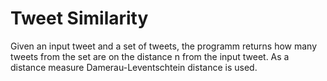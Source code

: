 # Tweet Similarity


Given an input tweet and a set of tweets, the programm returns how many tweets from the set are on the distance n from the input tweet. As a distance measure Damerau-Leventschtein distance is used.
